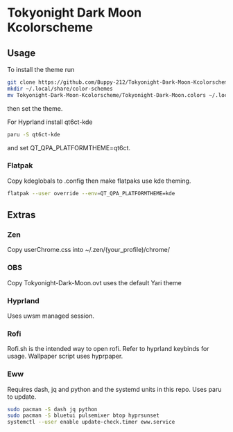 # Tokyonight Dark Moon Kcolorscheme

## Usage

To install the theme run

```bash
git clone https://github.com/Buppy-212/Tokyonight-Dark-Moon-Kcolorscheme.git
mkdir ~/.local/share/color-schemes
mv Tokyonight-Dark-Moon-Kcolorscheme/Tokyonight-Dark-Moon.colors ~/.local/share/color-schemes
```

then set the theme.

For Hyprland install qt6ct-kde

```bash
paru -S qt6ct-kde
```

and set QT_QPA_PLATFORMTHEME=qt6ct.

### Flatpak

Copy kdeglobals to .config then make flatpaks use kde theming.

```bash
flatpak --user override --env=QT_QPA_PLATFORMTHEME=kde
```

## Extras

### Zen

Copy userChrome.css into ~/.zen/(your_profile)/chrome/

### OBS

Copy Tokyonight-Dark-Moon.ovt uses the default Yari theme

### Hyprland

Uses uwsm managed session.

### Rofi

Rofi.sh is the intended way to open rofi. Refer to hyprland keybinds for usage.
Wallpaper script uses hyprpaper.

### Eww

Requires dash, jq and python and the systemd units in this repo. Uses paru to update.

```bash
sudo pacman -S dash jq python
sudo pacman -S bluetui pulsemixer btop hyprsunset
systemctl --user enable update-check.timer eww.service
```
